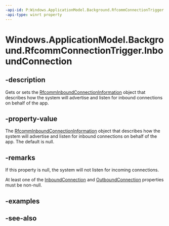 ```yaml
---
-api-id: P:Windows.ApplicationModel.Background.RfcommConnectionTrigger.InboundConnection
-api-type: winrt property
---
```


<!-- Property syntax
public Windows.Devices.Bluetooth.Background.RfcommInboundConnectionInformation InboundConnection { get; }
-->

# Windows.ApplicationModel.Background.RfcommConnectionTrigger.InboundConnection

## -description
Gets or sets the [RfcommInboundConnectionInformation](../windows.devices.bluetooth.background/rfcomminboundconnectioninformation.md) object that describes how the system will advertise and listen for inbound connections on behalf of the app.

## -property-value
The [RfcommInboundConnectionInformation](../windows.devices.bluetooth.background/rfcomminboundconnectioninformation.md) object that describes how the system will advertise and listen for inbound connections on behalf of the app. The default is null.

## -remarks
If this property is null, the system will not listen for incoming connections.

At least one of the [InboundConnection](rfcommconnectiontrigger_inboundconnection.md) and [OutboundConnection](rfcommconnectiontrigger_outboundconnection.md) properties must be non-null.

## -examples

## -see-also
